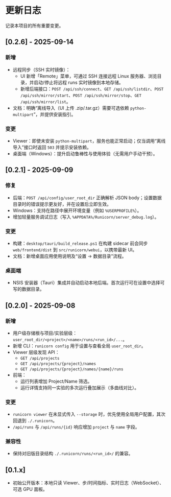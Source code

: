 # 更新日志

记录本项目的所有重要变更。

## [0.2.6] - 2025-09-14

### 新增
- 远程同步（SSH 实时镜像）：
  - UI 新增「Remote」菜单，可通过 SSH 连接远程 Linux 服务器、浏览目录，并启动/停止将远程 runs 实时镜像到本地存储。
  - 新增后端接口：`POST /api/ssh/connect`、`GET /api/ssh/listdir`、`POST /api/ssh/mirror/start`、`POST /api/ssh/mirror/stop`、`GET /api/ssh/mirror/list`。
- 文档：明确“离线导入（UI 上传 .zip/.tar.gz）需要可选依赖 `python-multipart`”，并提供安装指引。

### 变更
- Viewer：即使未安装 `python-multipart`，服务也能正常启动；仅当调用“离线导入”接口时返回 `503` 并提示安装依赖。
- 桌面端（Windows）：提升启动鲁棒性与使用体验（无需用户手动干预）。

## [0.2.1] - 2025-09-09

### 修复
- 后端：`POST /api/config/user_root_dir` 正确解析 JSON body；设置数据目录时的错误提示更友好，并在设置后立即生效。
- Windows：支持在路径中展开环境变量（例如 `%USERPROFILE%`）。
- 增加轻量服务调试日志（写入 `%APPDATA%/Runicorn/server_debug.log`）。

### 变更
- 构建：`desktop/tauri/build_release.ps1` 在构建 sidecar 前会同步 `web/frontend/dist` 到 `src/runicorn/webui`，以携带最新 UI。
- 文档：新增桌面应用使用说明及“设置 → 数据目录”流程。

### 桌面端
- NSIS 安装器（Tauri）集成并自动启动本地后端。首次运行可在设置中选择可写的数据目录。

## [0.2.0] - 2025-09-08

### 新增
- 用户级存储根与项目/实验层级：`user_root_dir/<project>/<name>/runs/<run_id>/...`。
- 新增 CLI：`runicorn config` 用于设置与查看全局 `user_root_dir`。
- Viewer 层级发现 API：
  - `GET /api/projects`
  - `GET /api/projects/{project}/names`
  - `GET /api/projects/{project}/names/{name}/runs`
- 前端：
  - 运行列表增加 Project/Name 筛选。
  - 运行详情支持同一实验的多次运行叠加展示（多曲线对比）。

### 变更
- `runicorn viewer` 在未显式传入 `--storage` 时，优先使用全局用户配置，其次回退到 `./.runicorn`。
- `/api/runs` 与 `/api/runs/{id}` 响应增加 `project` 与 `name` 字段。

### 兼容性
- 保持对旧版目录结构 `./.runicorn/runs/<run_id>/` 的兼容。

## [0.1.x]
- 初始公开版本：本地只读 Viewer、步/时间指标、实时日志（WebSocket）、可选 GPU 面板。
